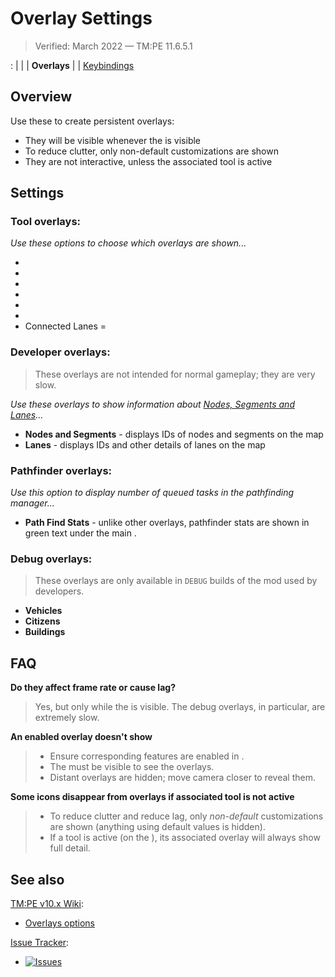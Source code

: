 # Overlay Settings

> Verified: March 2022 — TM:PE 11.6.5.1

[](Settings.md): [](General.md) | [](Gameplay.md) | [](Policies.md)
| **Overlays** | [](Maintenance.md) | [Keybindings](Keybinds.md)

## Overview

Use these [](Settings.md) to create persistent overlays:

* They will be visible whenever the [](Toolbar.md) is visible
* To reduce clutter, only non-default customizations are shown
* They are not interactive, unless the associated tool is active

## Settings

### Tool overlays:

_Use these options to choose which overlays are shown..._

* [](Priority-Signs.md)
* [](Timed-Traffic-Lights.md)
* [](Speed-Limits.md)
* [](Vehicle-Restrictions.md)
* [](Parking-Restrictions.md)
* [](Junction-Restrictions.md)
* Connected Lanes = [](Lane-Connectors.md)

### Developer overlays:

> These overlays are not intended for normal gameplay; they are very slow.

_Use these overlays to show information about [Nodes, Segments and Lanes](Nodes,-Segments,-Lanes.md)..._

* **Nodes and Segments** - displays IDs of nodes and segments on the map
* **Lanes** - displays IDs and other details of lanes on the map

### Pathfinder overlays:

_Use this option to display number of queued tasks in the pathfinding manager..._

* **Path Find Stats** - unlike other overlays, pathfinder stats are shown in green text under the
  main [](Toolbar.md).

### Debug overlays:

> These overlays are only available in `DEBUG` builds of the mod used by developers.

* **Vehicles**
* **Citizens**
* **Buildings**

## FAQ

**Do they affect frame rate or cause lag?**
> Yes, but only while the [](Toolbar.md) is visible. The debug overlays, in particular, are extremely slow.

**An enabled overlay doesn't show**
> * Ensure corresponding features are enabled in [](Maintenance.md).
> * The [](Toolbar.md) must be visible to see the overlays.
> * Distant overlays are hidden; move camera closer to reveal them.

**Some icons disappear from overlays if associated tool is not active**
> * To reduce clutter and reduce lag, only _non-default_ customizations are shown (anything using default values is
    hidden).
> * If a tool is active (on the [](Toolbar.md)), its associated overlay will always show full detail.

## See also

[TM:PE v10.x Wiki](https://tmpe.viathinksoft.com/wiki):

* [Overlays options](https://tmpe.viathinksoft.com/wiki/index.php?title=Options#Overlays)

[Issue Tracker](https://github.com/krzychu124/Cities-Skylines-Traffic-Manager-President-Edition/issues):

* <a href="https://github.com/CitiesSkylinesMods/TMPE/labels/SETTINGS"><img alt="Issues" src="https://img.shields.io/github/issues/CitiesSkylinesMods/TMPE/SETTINGS?label=SETTINGS%26logo=github" /></a>